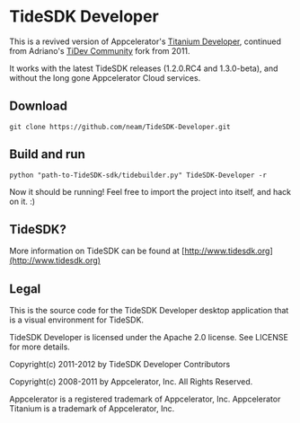 TideSDK Developer
=======

This is a revived version of Appcelerator's [Titanium Developer](https://github.com/appcelerator/titanium_developer), continued from Adriano's [TiDev Community](https://github.com/adrianopaladini/titanium_developer) fork from 2011.

It works with the latest TideSDK releases (1.2.0.RC4 and 1.3.0-beta), and without the long gone Appcelerator Cloud services.

Download
-------

	git clone https://github.com/neam/TideSDK-Developer.git

Build and run
-----

	python "path-to-TideSDK-sdk/tidebuilder.py" TideSDK-Developer -r

Now it should be running! Feel free to import the project into itself, and hack on it. :)

TideSDK?
-----
More information on TideSDK can be found at [http://www.tidesdk.org](http://www.tidesdk.org)

Legal
-----

This is the source code for the TideSDK Developer desktop application that is a visual environment for TideSDK.

TideSDK Developer is licensed under the Apache 2.0 license. See LICENSE for more details.

Copyright(c) 2011-2012 by TideSDK Developer Contributors

Copyright(c) 2008-2011 by Appcelerator, Inc. All Rights Reserved.

Appcelerator is a registered trademark of Appcelerator, Inc. Appcelerator
Titanium is a trademark of Appcelerator, Inc.